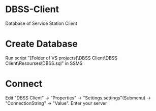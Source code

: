 # DBSS-Client
Database of Service Station Client
# Create Database
Run script "[Folder of VS projects]\DBSS Client\DBSS Client\Resourses\DBSS.sql" in SSMS
# Connect
Edit "DBSS Client" -> "Properties" -> "Settings.settings"(Submenu) -> "ConnectionString" -> "Value". Enter your server
